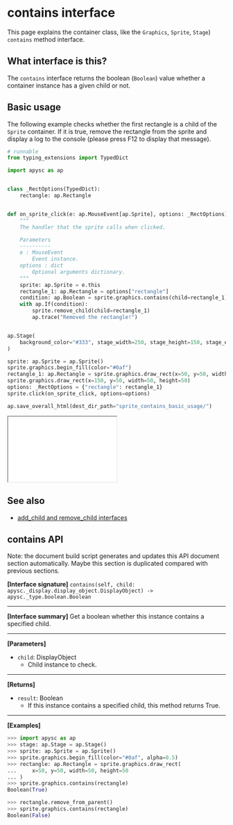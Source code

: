 # contains interface

This page explains the container class, like the `Graphics`\, `Sprite`\, `Stage`) `contains` method interface.

## What interface is this?

The `contains` interface returns the boolean (`Boolean`) value whether a container instance has a given child or not.

## Basic usage

The following example checks whether the first rectangle is a child of the `Sprite` container. If it is true, remove the rectangle from the sprite and display a log to the console (please press F12 to display that message).

```py
# runnable
from typing_extensions import TypedDict

import apysc as ap


class _RectOptions(TypedDict):
    rectangle: ap.Rectangle


def on_sprite_click(e: ap.MouseEvent[ap.Sprite], options: _RectOptions) -> None:
    """
    The handler that the sprite calls when clicked.

    Parameters
    ----------
    e : MouseEvent
        Event instance.
    options : dict
        Optional arguments dictionary.
    """
    sprite: ap.Sprite = e.this
    rectangle_1: ap.Rectangle = options["rectangle"]
    condition: ap.Boolean = sprite.graphics.contains(child=rectangle_1)
    with ap.If(condition):
        sprite.remove_child(child=rectangle_1)
        ap.trace("Removed the rectangle!")


ap.Stage(
    background_color="#333", stage_width=250, stage_height=150, stage_elem_id="stage"
)

sprite: ap.Sprite = ap.Sprite()
sprite.graphics.begin_fill(color="#0af")
rectangle_1: ap.Rectangle = sprite.graphics.draw_rect(x=50, y=50, width=50, height=50)
sprite.graphics.draw_rect(x=150, y=50, width=50, height=50)
options: _RectOptions = {"rectangle": rectangle_1}
sprite.click(on_sprite_click, options=options)

ap.save_overall_html(dest_dir_path="sprite_contains_basic_usage/")
```

<iframe src="static/sprite_contains_basic_usage/index.html" width="250" height="150"></iframe>

## See also

- [add_child and remove_child interfaces](add_child_and_remove_child.md)

## contains API

<!-- Docstring: apysc._display.child_interface.ChildInterface.contains -->

<span class="inconspicuous-txt">Note: the document build script generates and updates this API document section automatically. Maybe this section is duplicated compared with previous sections.</span>

**[Interface signature]** `contains(self, child: apysc._display.display_object.DisplayObject) -> apysc._type.boolean.Boolean`<hr>

**[Interface summary]** Get a boolean whether this instance contains a specified child.<hr>

**[Parameters]**

- `child`: DisplayObject
  - Child instance to check.

<hr>

**[Returns]**

- `result`: Boolean
  - If this instance contains a specified child, this method returns True.

<hr>

**[Examples]**

```py
>>> import apysc as ap
>>> stage: ap.Stage = ap.Stage()
>>> sprite: ap.Sprite = ap.Sprite()
>>> sprite.graphics.begin_fill(color="#0af", alpha=0.5)
>>> rectangle: ap.Rectangle = sprite.graphics.draw_rect(
...     x=50, y=50, width=50, height=50
... )
>>> sprite.graphics.contains(rectangle)
Boolean(True)

>>> rectangle.remove_from_parent()
>>> sprite.graphics.contains(rectangle)
Boolean(False)
```